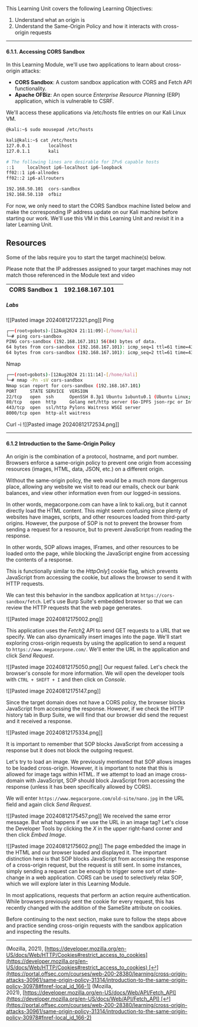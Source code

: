 
This Learning Unit covers the following Learning Objectives:

1. Understand what an origin is
2. Understand the Same-Origin Policy and how it interacts with cross-origin requests

-------------
#### 6.1.1. Accessing CORS Sandbox

In this Learning Module, we'll use two applications to learn about cross-origin attacks:

- **CORS Sandbox**: A custom sandbox application with CORS and Fetch API functionality.
- **Apache OFBiz**: An open source _Enterprise Resource Planning_ (ERP) application, which is vulnerable to CSRF.

We'll access these applications via /etc/hosts file entries on our Kali Linux VM.

```bash
@kali:~$ sudo mousepad /etc/hosts

kali@kali:~$ cat /etc/hosts
127.0.0.1       localhost
127.0.1.1       kali

# The following lines are desirable for IPv6 capable hosts
::1     localhost ip6-localhost ip6-loopback
ff02::1 ip6-allnodes
ff02::2 ip6-allrouters

192.168.50.101  cors-sandbox
192.168.50.110  ofbiz
```

For now, we only need to start the CORS Sandbox machine listed below and make the corresponding IP address update on our Kali machine before starting our work. We'll use this VM in this Learning Unit and revisit it in a later Learning Unit.

## Resources

Some of the labs require you to start the target machine(s) below.

Please note that the IP addresses assigned to your target machines may not match those referenced in the Module text and video

| CORS Sandbox 1 | 192.168.167.101 |     |
| -------------- | --------------- | --- |
##### Labs
![[Pasted image 20240812172321.png]]
Ping
```bash
┌──(root💀gobots)-[12Aug2024 21:11:09]-[/home/kali]                                                                                                                                   
└─# ping cors-sandbox                                                                                                                                                                                      
PING cors-sandbox (192.168.167.101) 56(84) bytes of data.                                                                                                                              
64 bytes from cors-sandbox (192.168.167.101): icmp_seq=1 ttl=61 time=43.4 ms                                                                                                           
64 bytes from cors-sandbox (192.168.167.101): icmp_seq=2 ttl=61 time=43.8 ms 
```
Nmap
```bash
┌──(root💀gobots)-[12Aug2024 21:11:14]-[/home/kali]                                                                                                                                   
└─# nmap -Pn -sV cors-sandbox                                                                                                                                                          
Nmap scan report for cors-sandbox (192.168.167.101)                                                                                                                                                        
PORT     STATE SERVICE  VERSION                                                                                                                                                        
22/tcp   open  ssh      OpenSSH 8.3p1 Ubuntu 1ubuntu0.1 (Ubuntu Linux; protocol 2.0)                                                                                                   
80/tcp   open  http     Golang net/http server (Go-IPFS json-rpc or InfluxDB API)                                                                                                      
443/tcp  open  ssl/http Pylons Waitress WSGI server                                                                                                                                    
8000/tcp open  http-alt waitress    
```
Curl -i
![[Pasted image 20240812172534.png]]


-------------
#### 6.1.2 Introduction to the Same-Origin Policy

An origin is the combination of a protocol, hostname, and port number. Browsers enforce a same-origin policy to prevent one origin from accessing resources (images, HTML, data, JSON, etc.) on a different origin.

Without the same-origin policy, the web would be a much more dangerous place, allowing any website we visit to read our emails, check our bank balances, and view other information even from our logged-in sessions.

In other words, megacorpone.com can have a link to kali.org, but it cannot directly load the HTML content. This might seem confusing since plenty of websites have images, scripts, and other resources loaded from third-party origins. However, the purpose of SOP is not to prevent the browser from sending a request for a resource, but to prevent JavaScript from reading the response.

In other words, SOP allows images, IFrames, and other resources to be loaded onto the page, while blocking the JavaScript engine from accessing the contents of a response.

This is functionally similar to the _HttpOnly_[1](https://portal.offsec.com/courses/web-200-28380/learning/cross-origin-attacks-30961/same-origin-policy-31314/accessing-the-cors-sandbox-31007#fn-local_id_111-1) cookie flag, which prevents JavaScript from accessing the cookie, but allows the browser to send it with HTTP requests.

We can test this behavior in the sandbox application at `https://cors-sandbox/fetch`. Let's use Burp Suite's embedded browser so that we can review the HTTP requests that the web page generates.

![[Pasted image 20240812175002.png]]

This application uses the _Fetch_[2](https://portal.offsec.com/courses/web-200-28380/learning/cross-origin-attacks-30961/same-origin-policy-31314/introduction-to-the-same-origin-policy-30978#fn-local_id_166-2) API to send GET requests to a URL that we specify. We can also dynamically insert images into the page. We'll start exploring cross-origin requests by using the application to send a request to `https://www.megacorpone.com/`. We'll enter the URL in the application and click _Send Request_.

![[Pasted image 20240812175050.png]]
Our request failed. Let's check the browser's console for more information. We will open the developer tools with `CTRL + SHIFT + I` and then click on _Console_.

![[Pasted image 20240812175147.png]]

Since the target domain does not have a CORS policy, the browser blocks JavaScript from accessing the response. However, if we check the HTTP history tab in Burp Suite, we will find that our browser did send the request and it received a response.

![[Pasted image 20240812175334.png]]

It is important to remember that SOP blocks JavaScript from accessing a response but it does not block the outgoing request.

Let's try to load an image. We previously mentioned that SOP allows images to be loaded cross-origin. However, it is important to note that this is allowed for image tags within HTML. If we attempt to load an image cross-domain with JavaScript, SOP should block JavaScript from accessing the response (unless it has been specifically allowed by CORS).

We will enter `https://www.megacorpone.com/old-site/nano.jpg` in the URL field and again click _Send Request_.

![[Pasted image 20240812175457.png]]
We received the same error message. But what happens if we use the URL in an image tag? Let's close the Developer Tools by clicking the _X_ in the upper right-hand corner and then click _Embed Image_.

![[Pasted image 20240812175602.png]]
The page embedded the image in the HTML and our browser loaded and displayed it. The important distinction here is that SOP blocks JavaScript from accessing the response of a cross-origin request, but the request is still sent. In some instances, simply sending a request can be enough to trigger some sort of state-change in a web application. CORS can be used to selectively relax SOP, which we will explore later in this Learning Module.

In most applications, requests that perform an action require authentication. While browsers previously sent the cookie for every request, this has recently changed with the addition of the SameSite attribute on cookies.

Before continuing to the next section, make sure to follow the steps above and practice sending cross-origin requests with the sandbox application and inspecting the results.

-----------
(Mozilla, 2021), [https://developer.mozilla.org/en-US/docs/Web/HTTP/Cookies#restrict_access_to_cookies](https://developer.mozilla.org/en-US/docs/Web/HTTP/Cookies#restrict_access_to_cookies) [↩︎](https://portal.offsec.com/courses/web-200-28380/learning/cross-origin-attacks-30961/same-origin-policy-31314/introduction-to-the-same-origin-policy-30978#fnref-local_id_166-1)
(Mozilla, 2021), [https://developer.mozilla.org/en-US/docs/Web/API/Fetch_API](https://developer.mozilla.org/en-US/docs/Web/API/Fetch_API) [↩︎](https://portal.offsec.com/courses/web-200-28380/learning/cross-origin-attacks-30961/same-origin-policy-31314/introduction-to-the-same-origin-policy-30978#fnref-local_id_166-2)